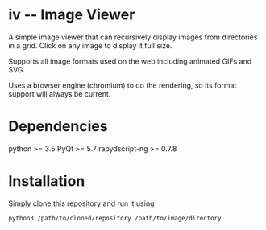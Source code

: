 iv -- Image Viewer
=========================

A simple image viewer that can recursively display images from directories in a
grid. Click on any image to display it full size.

Supports all image formats used on the web including animated GIFs and SVG.

Uses a browser engine (chromium) to do the rendering, so its format support
will always be current.

Dependencies
==============

python >= 3.5
PyQt >= 5.7
rapydscript-ng >= 0.7.8

Installation
==============

Simply clone this repository and run it using

```
python3 /path/to/cloned/repository /path/to/image/directory
```
